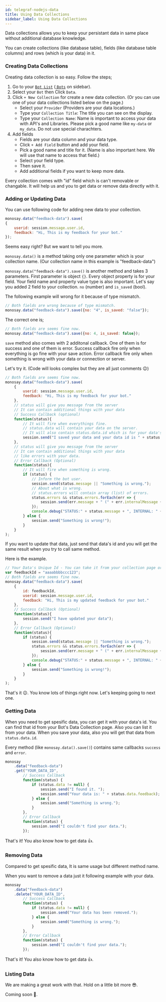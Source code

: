 ```yaml
---
id: telegraf-nodejs-data
title: Using Data Collections
sidebar_label: Using Data Collections
---
```


Data collections allows you to keep your persistant data in same place without additional database knowledge. 

You can create collections (like database table), fields (like database table columns) and rows (which is your data) in it.

### <i class="fas fa-database"></i> Creating Data Collections

Creating data collection is so easy. Follow the steps;

1. Go to your <a href="https://platform.monosay.com/bots" target="_blank">`Bot List`</a> (<a href="https://platform.monosay.com/bots" target="_blank"><i class="fas fa-globe"></i> `Bots`</a> on sidebar).
2. Select your `Bot` then Click `Data`.
3. Click `+ New Collection` for create a new data collection. (Or you can use one of your data collections listed below on the page.)
    - Select your `Provider` (Providers are your data locations.)
    - Type your `Collection Title`: The title you can see on the display.
    - Type your `Collection Name`: Name is important to access your data with API's and Libraries. Please pick a good name like `my-data` or `my_data`. Do not use special charachters.
4. Add fields
    - Fields are your data column and your data type.
    - Click `+ Add Field` button and add your field.
    - Pick a good name and title for it. (Name is also important here. We will use that name to access that field.)
    - Select your field type. 
    - Then save it.
    - Add additional fields if you want to keep more data.

Every collection comes with "id" field which is can't removable or changable. It will help us and you to get data or remove data directly with it.

### <i class="fas fa-plus"></i> Adding or Updating Data

You can use following code for adding new data to your collection.

<div class="browser-mockup with-tab">

```javascript
monosay.data("feedback-data").save(
{
    userid: session.message.user.id,
    feedback: "Hi, This is my feedback for your bot."
});
```

</div>

Seems easy right? But we want to tell you more.

`monosay.data()` is a method taking only one parameter which is your collection name. (Our collection name in this example is "feedback-data")

`monosay.data("feedback-data").save()` is another method and takes 3 parameters. First parameter is object `{}`. Every object property is for your field. Your field name and property value type is also important. Let's say you added 2 field to your collection. `no` (number) and `is_saved` (bool). 

<span class="text-danger"><i class="fas fa-exclamation-circle"></i> The following example will wrong for it because of type mismatch.</span>

<div class="browser-mockup with-tab">

```javascript
// Both fields are wrong because of type mismatch.
monosay.data("feedback-data").save({no: "4", is_saved: "false"});
```

</div>

<span class="text-success"><i class="fas fa-check-circle"></i> The correct one is;</span>

<div class="browser-mockup with-tab">

```javascript
// Both fields are seems fine now.
monosay.data("feedback-data").save({no: 4, is_saved: false});
```

</div>

`save` method also comes with 2 additonal callback. One of them is for success and one of them is error. Success callback fire only when everything is go fine with your save action. Error callback fire only when something is wrong with your data or connection or server.

Let's try it. (Code will looks complex but they are all just comments 😉)

<div class="browser-mockup with-tab">

```javascript
// Both fields are seems fine now.
monosay.data("feedback-data").save(
    { 
        userid: session.message.user.id,
        feedback: "Hi, This is my feedback for your bot."
    },
    // status will give you message from the server
    // It can contain additional things with your data
    // Success Callback (optional)
    function(status){
        // It will fire when everythings fine.
        // status.data will contain your data on the server.
        // It will also contain status.data.id which is for your data's unique id.
        session.send("I saved your data and your data id is " + status.data.id);
    },
    // status will give you message from the server
    // It can contain additional things with your data
    // like errors with your data.
    // Error Callback (Optional)
    function(status){
        // It will fire when something is wrong.
        if (status) {
            // Inform the bot user.
            session.send(status.message || "Something is wrong.");
            // About what is wrong.
            // status.errors will contain array (list) of errors.
            status.errors && status.errors.forEach(err => {
                session.send(err.message + " (" + err.internalMessage + ")");
            });
            console.debug("STATUS:" + status.message + ", INTERNAL: " + status.internalMessage)
        } else {
            session.send("Something is wrong!");
        }
    }
);
```

</div>

If you want to update that data, just send that data's id and you will get the same result when you try to call same method.

Here is the example.

<div class="browser-mockup with-tab">

```javascript
// Your Data's Unique Id - You can take it from your collection page or from data list.
var feedbackId = "aaaabbbbccc123";
// Both fields are seems fine now.
monosay.data("feedback-data").save(
    { 
        id: feedbackId,
        userid: session.message.user.id,
        feedback: "Hi, This is my updated feedback for your bot."
    },
    // Success Callback (Optional)
    function(status){
        session.send("I have updated your data");
    },
    // Error Callback (Optional)
    function(status){
        if (status) {
            session.send(status.message || "Something is wrong.");
            status.errors && status.errors.forEach(err => {
                session.send(err.message + " (" + err.internalMessage + ")");
            });
            console.debug("STATUS:" + status.message + ", INTERNAL: " + status.internalMessage)
        } else {
            session.send("Something is wrong!");
        }
    }
);
```

</div>

That's it 😉. You know lots of things right now. Let's keeping going to next one.

### <i class="fas fa-asterisk"></i> Getting Data

When you need to get spesific data, you can get it with your data's id. You can find that id from your Bot's Data Collection page. Also you can list it from your data. When you save your data, also you will get that data from `status.data.id`.

Every method (like `monosay.data().save()`) contains same callbacks `success` and `error`.

<div class="browser-mockup with-tab">

```javascript
monosay
    .data("feedback-data")
    .get("YOUR_DATA_ID",
        // Success Callback
        function(status) {
            if (status.data != null) {
                session.send("I found it. ");
                session.send("Your data is: " + status.data.feedback);
            } else {
                session.send("Something is wrong.");
            }
        },
        // Error Callback
        function(status) {
            session.send("I couldn't find your data.");
        });
```

</div>

That's it! You also know how to get data 👍.

### <i class="fas fa-minus-circle"></i> Removing Data

Compared to get spesific data, It is same usage but different method name.

When you want to remove a data just it following example with your data.

<div class="browser-mockup with-tab">

```javascript
monosay
    .data("feedback-data")
    .delete("YOUR_DATA_ID",
        // Success Callback
        function(status) {
            if (status.data != null) {
                session.send("Your data has been removed.");
            } else {
                session.send("Something is wrong.");
            }
        },
        // Error Callback
        function(status) {
            session.send("I couldn't find your data.");
        });
```

</div>

That's it! You also know how to get data 👍.

### <i class="fas fa-list"></i> Listing Data

We are making a great work with that. Hold on a little bit more 😎.

Coming soon 🤖.